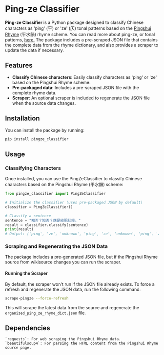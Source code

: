 # Ping-ze Classifier

**Ping-ze Classifier** is a Python package designed to classify Chinese characters as 'ping' (平) or 'ze' (仄) tonal patterns based on the [Pingshui Rhyme](https://zh.wikisource.org/wiki/%E5%B9%B3%E6%B0%B4%E9%9F%BB) (平水韻) rhyme scheme. You can read more about ping-ze, or tonal patterns, [here.](https://en.wikipedia.org/wiki/Tone_pattern) The package includes a pre-scraped JSON file that contains the complete data from the rhyme dictionary, and also provides a scraper to update the data if necessary.

## Features

- **Classify Chinese characters**: Easily classify characters as 'ping' or 'ze' based on the Pingshui Rhyme scheme.
- **Pre-packaged data**: Includes a pre-scraped JSON file with the complete rhyme data.
- **Scraper**: An optional scraper is included to regenerate the JSON file when the source data changes.

## Installation

You can install the package by running:

```bash
pip install pingze_classifier
```

## Usage

### Classifying Characters

Once installed, you can use the PingZeClassifier to classify Chinese characters based on the Pingshui Rhyme (平水韻) scheme:

```python
from pingze_classifier import PingZeClassifier

# Initialize the classifier (uses pre-packaged JSON by default)
classifier = PingZeClassifier()

# Classify a sentence
sentence = "知否？知否？應是綠肥紅瘦。"
result = classifier.classify(sentence)
print(result)
# Output: ['ping', 'ze', 'unknown', 'ping', 'ze', 'unknown', 'ping', 'ze', 'ze', 'ping', 'ping', 'ze', 'unknown']
```

### Scraping and Regenerating the JSON Data

The package includes a pre-generated JSON file, but if the Pingshui Rhyme source from wikisource changes you can run the scraper.

#### Running the Scraper

By default, the scraper won't run if the JSON file already exists. To force a refresh and regenerate the JSON data, run the following command:

```bash
scrape-pingze --force-refresh
```

This will scrape the latest data from the source and regenerate the `organized_ping_ze_rhyme_dict.json` file.

## Dependencies

    `requests`: For web scraping the Pingshui Rhyme data.
    `beautifulsoup4`: For parsing the HTML content from the Pingshui Rhyme source page.